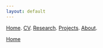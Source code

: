 ```yaml
---
layout: default
---
```


[Home](./). [CV](./assets/files/CV.pdf). [Research](./research.md). [Projects](./projects.md). [About](./about.md).

[Home](./)